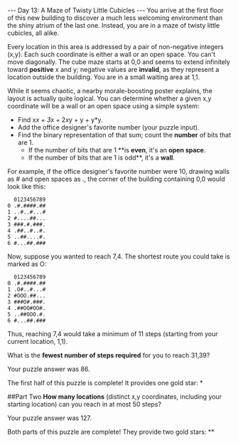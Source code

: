 --- Day 13: A Maze of Twisty Little Cubicles ---
You arrive at the first floor of this new building to discover a much less welcoming environment than the shiny 
atrium of the last one. Instead, you are in a maze of twisty little cubicles, all alike.

Every location in this area is addressed by a pair of non-negative integers (x,y). Each such coordinate is either a 
wall or an open space. You can't move diagonally. The cube maze starts at 0,0 and seems to extend infinitely 
toward **positive** x and y; negative values are **invalid**, as they represent a location outside the building. 
You are in a small waiting area at 1,1.

While it seems chaotic, a nearby morale-boosting poster explains, the layout is actually quite logical. You can 
determine whether a given x,y coordinate will be a wall or an open space using a simple system:

* Find x*x + 3*x + 2*x*y + y + y*y.
* Add the office designer's favorite number (your puzzle input).
* Find the binary representation of that sum; count the **number** of bits that are 1.
  * If the number of bits that are 1 **is **even**, it's an **open space**.
  * If the number of bits that are 1 is odd**, it's a **wall**.
  
For example, if the office designer's favorite number were 10, drawing walls as # and open spaces as ., 
the corner of the building containing 0,0 would look like this:
```
  0123456789
0 .#.####.##
1 ..#..#...#
2 #....##...
3 ###.#.###.
4 .##..#..#.
5 ..##....#.
6 #...##.###
```
Now, suppose you wanted to reach 7,4. The shortest route you could take is marked as O:
```
  0123456789
0 .#.####.##
1 .O#..#...#
2 #OOO.##...
3 ###O#.###.
4 .##OO#OO#.
5 ..##OOO.#.
6 #...##.###
```
Thus, reaching 7,4 would take a minimum of 11 steps (starting from your current location, 1,1).

What is the **fewest number of steps required** for you to reach 31,39?

Your puzzle answer was 86.

The first half of this puzzle is complete! It provides one gold star: *

##Part Two
**How many locations** (distinct x,y coordinates, including your starting location) can you reach in at most 50 steps?

Your puzzle answer was 127.

Both parts of this puzzle are complete! They provide two gold stars: **